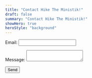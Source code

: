 ```yaml
---
title: "Contact Hike The Ministik!"
draft: false
summary: "Contact Hike The Ministik!"
showHero: true
heroStyle: "background"
---
```

<script src="https://www.google.com/recaptcha/enterprise.js" async defer></script>
<form
  id="HikeTheMinistik-contact-form" 
  name="HikeTheMinistik Contact Form" 
  method="POST"
  data-netlify-recaptcha="true"
  data-netlify="true"
  netlify
>
  <p>
    <label>
      Email: <input type="text" name="name" />
    </label>
  </p>
  <p>
    <label>
      Message: <textarea name="message"></textarea>
    </label>
  </p>
  <div data-netlify-recaptcha="true"></div>
  <p>
    <button type="submit">Send</button>
  </p>
</form>
